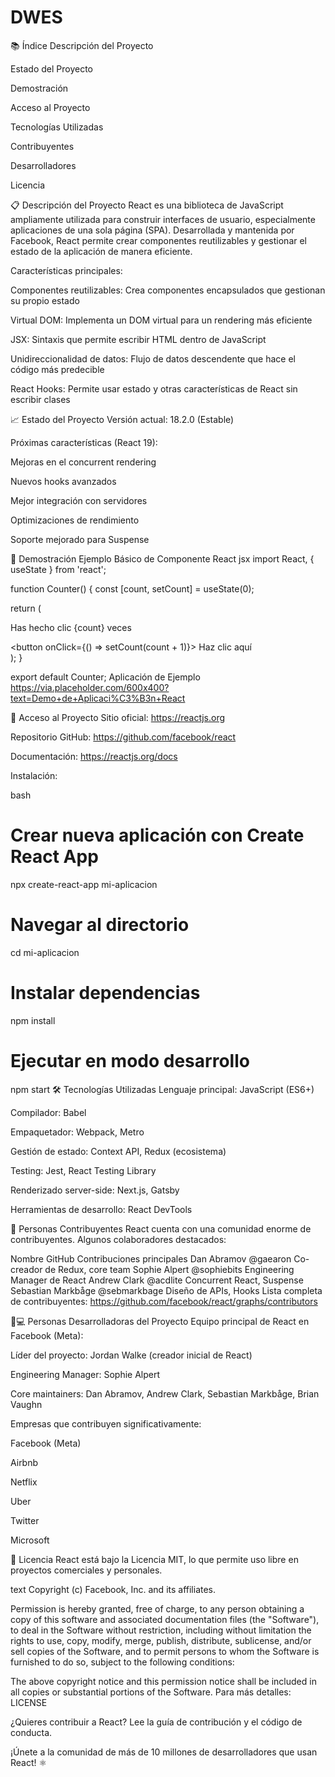 # DWES

📚 Índice
Descripción del Proyecto

Estado del Proyecto

Demostración

Acceso al Proyecto

Tecnologías Utilizadas

Contribuyentes

Desarrolladores

Licencia

📋 Descripción del Proyecto
React es una biblioteca de JavaScript ampliamente utilizada para construir interfaces de usuario, especialmente aplicaciones de una sola página (SPA). Desarrollada y mantenida por Facebook, React permite crear componentes reutilizables y gestionar el estado de la aplicación de manera eficiente.

Características principales:

Componentes reutilizables: Crea componentes encapsulados que gestionan su propio estado

Virtual DOM: Implementa un DOM virtual para un rendering más eficiente

JSX: Sintaxis que permite escribir HTML dentro de JavaScript

Unidireccionalidad de datos: Flujo de datos descendente que hace el código más predecible

React Hooks: Permite usar estado y otras características de React sin escribir clases

📈 Estado del Proyecto
Versión actual: 18.2.0 (Estable)

Próximas características (React 19):

Mejoras en el concurrent rendering

Nuevos hooks avanzados

Mejor integración con servidores

Optimizaciones de rendimiento

Soporte mejorado para Suspense

🎥 Demostración
Ejemplo Básico de Componente React
jsx
import React, { useState } from 'react';

function Counter() {
  const [count, setCount] = useState(0);

  return (
    <div>
      <p>Has hecho clic {count} veces</p>
      <button onClick={() => setCount(count + 1)}>
        Haz clic aquí
      </button>
    </div>
  );
}

export default Counter;
Aplicación de Ejemplo
https://via.placeholder.com/600x400?text=Demo+de+Aplicaci%C3%B3n+React

🔗 Acceso al Proyecto
Sitio oficial: https://reactjs.org

Repositorio GitHub: https://github.com/facebook/react

Documentación: https://reactjs.org/docs

Instalación:

bash
# Crear nueva aplicación con Create React App
npx create-react-app mi-aplicacion

# Navegar al directorio
cd mi-aplicacion

# Instalar dependencias
npm install

# Ejecutar en modo desarrollo
npm start
🛠 Tecnologías Utilizadas
Lenguaje principal: JavaScript (ES6+)

Compilador: Babel

Empaquetador: Webpack, Metro

Gestión de estado: Context API, Redux (ecosistema)

Testing: Jest, React Testing Library

Renderizado server-side: Next.js, Gatsby

Herramientas de desarrollo: React DevTools

👥 Personas Contribuyentes
React cuenta con una comunidad enorme de contribuyentes. Algunos colaboradores destacados:

Nombre	GitHub	Contribuciones principales
Dan Abramov	@gaearon	Co-creador de Redux, core team
Sophie Alpert	@sophiebits	Engineering Manager de React
Andrew Clark	@acdlite	Concurrent React, Suspense
Sebastian Markbåge	@sebmarkbage	Diseño de APIs, Hooks
Lista completa de contribuyentes: https://github.com/facebook/react/graphs/contributors

👩💻 Personas Desarrolladoras del Proyecto
Equipo principal de React en Facebook (Meta):

Líder del proyecto: Jordan Walke (creador inicial de React)

Engineering Manager: Sophie Alpert

Core maintainers: Dan Abramov, Andrew Clark, Sebastian Markbåge, Brian Vaughn

Empresas que contribuyen significativamente:

Facebook (Meta)

Airbnb

Netflix

Uber

Twitter

Microsoft

📄 Licencia
React está bajo la Licencia MIT, lo que permite uso libre en proyectos comerciales y personales.

text
Copyright (c) Facebook, Inc. and its affiliates.

Permission is hereby granted, free of charge, to any person obtaining a copy
of this software and associated documentation files (the "Software"), to deal
in the Software without restriction, including without limitation the rights
to use, copy, modify, merge, publish, distribute, sublicense, and/or sell
copies of the Software, and to permit persons to whom the Software is
furnished to do so, subject to the following conditions:

The above copyright notice and this permission notice shall be included in all
copies or substantial portions of the Software.
Para más detalles: LICENSE

¿Quieres contribuir a React? Lee la guía de contribución y el código de conducta.

¡Únete a la comunidad de más de 10 millones de desarrolladores que usan React! ⚛️
